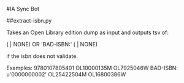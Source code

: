 #IA Sync Bot



##extract-isbn.py

Takes an Open Library edition dump as input and outputs tsv of:

<ISBN13> <Edition-OLID> (<Work-OLID> | NONE)
  OR
'BAD-ISBN:' <bad isbn> <Edition-OLID> (<Work-OLID> | NONE)

if the isbn does not validate.

Examples:
9780107805401   OL10000135M     OL7925046W
BAD-ISBN:       u'0000000002'   OL25422504M     OL16800386W

